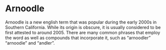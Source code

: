 # Arnoodle
Arnoodle is a new english term that was popular during the early 2000s in Southern California. While its origin is obscure, it is usually considered to be first attested to around 2005. There are many common phrases that employ the word as well as compounds that incorporate it, such as  “arnoodler” “arnoodie” and “andler”.
